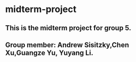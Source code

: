 # midterm-project
## This is the midterm project for group 5. 
## Group member: Andrew Sisitzky,Chen Xu,Guangze Yu, Yuyang Li.
